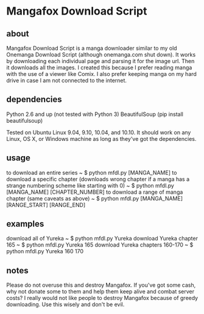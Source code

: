 Mangafox Download Script
========================

about
-----
Mangafox Download Script is a manga downloader similar to my old Onemanga Download Script (although onemanga.com shut down). It works by downloading each individual page and parsing it for the image url. Then it downloads all the images.
I created this because I prefer reading manga with the use of a viewer like Comix. I also prefer keeping manga on my hard drive in case I am not connected to the internet.

dependencies
------------
Python 2.6 and up (not tested with Python 3)
BeautifulSoup (pip install beautifulsoup)

Tested on Ubuntu Linux 9.04, 9.10, 10.04, and 10.10. It should work on any Linux, OS X, or Windows machine as long as they've got the dependencies.

usage
-----
to download an entire series
    ~ $ python mfdl.py [MANGA_NAME]
to download a specific chapter (downloads wrong chapter if a manga has a strange numbering scheme like starting with 0)
    ~ $ python mfdl.py [MANGA_NAME] [CHAPTER_NUMBER]
to download a range of manga chapter (same caveats as above)
    ~ $ python mfdl.py [MANGA_NAME] [RANGE_START] [RANGE_END]

examples
--------
download all of Yureka
    ~ $ python mfdl.py Yureka
download Yureka chapter 165
    ~ $ python mfdl.py Yureka 165
download Yureka chapters 160-170
    ~ $ python mfdl.py Yureka 160 170

notes
-----
Please do not overuse this and destroy Mangafox. If you've got some cash, why not donate some to them and help them keep alive and combat server costs? I really would not like people to destroy Mangafox because of greedy downloading. Use this wisely and don't be evil.
